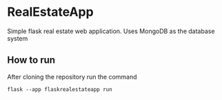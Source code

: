 # RealEstateApp
Simple flask real estate web application.
Uses MongoDB as the database system

## How to run
After cloning the repository run the command
```
flask --app flaskrealestateapp run
```
